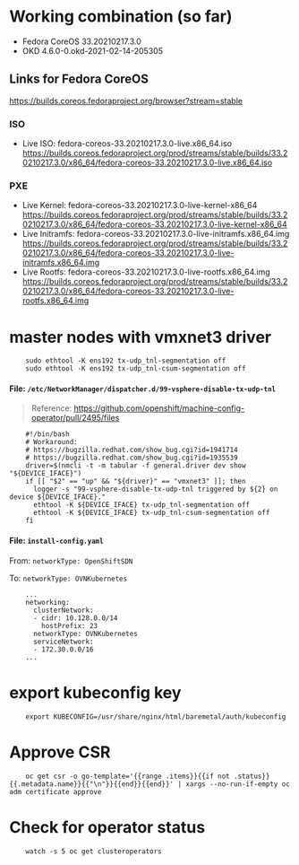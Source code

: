 # Working combination (so far)
- Fedora CoreOS 33.20210217.3.0
- OKD 4.6.0-0.okd-2021-02-14-205305

## Links for Fedora CoreOS
https://builds.coreos.fedoraproject.org/browser?stream=stable

### ISO
- Live ISO: fedora-coreos-33.20210217.3.0-live.x86_64.iso https://builds.coreos.fedoraproject.org/prod/streams/stable/builds/33.20210217.3.0/x86_64/fedora-coreos-33.20210217.3.0-live.x86_64.iso

### PXE
- Live Kernel: fedora-coreos-33.20210217.3.0-live-kernel-x86_64 https://builds.coreos.fedoraproject.org/prod/streams/stable/builds/33.20210217.3.0/x86_64/fedora-coreos-33.20210217.3.0-live-kernel-x86_64
- Live Initramfs: fedora-coreos-33.20210217.3.0-live-initramfs.x86_64.img https://builds.coreos.fedoraproject.org/prod/streams/stable/builds/33.20210217.3.0/x86_64/fedora-coreos-33.20210217.3.0-live-initramfs.x86_64.img
- Live Rootfs: fedora-coreos-33.20210217.3.0-live-rootfs.x86_64.img https://builds.coreos.fedoraproject.org/prod/streams/stable/builds/33.20210217.3.0/x86_64/fedora-coreos-33.20210217.3.0-live-rootfs.x86_64.img


# master nodes with vmxnet3 driver
```
    sudo ethtool -K ens192 tx-udp_tnl-segmentation off
    sudo ethtool -K ens192 tx-udp_tnl-csum-segmentation off
```

#### File: `/etc/NetworkManager/dispatcher.d/99-vsphere-disable-tx-udp-tnl`
> Reference: https://github.com/openshift/machine-config-operator/pull/2495/files

```
    #!/bin/bash
    # Workaround:
    # https://bugzilla.redhat.com/show_bug.cgi?id=1941714
    # https://bugzilla.redhat.com/show_bug.cgi?id=1935539
    driver=$(nmcli -t -m tabular -f general.driver dev show "${DEVICE_IFACE}")
    if [[ "$2" == "up" && "${driver}" == "vmxnet3" ]]; then
      logger -s "99-vsphere-disable-tx-udp-tnl triggered by ${2} on device ${DEVICE_IFACE}."
      ethtool -K ${DEVICE_IFACE} tx-udp_tnl-segmentation off
      ethtool -K ${DEVICE_IFACE} tx-udp_tnl-csum-segmentation off
    fi
```

#### File: `install-config.yaml`

From: `networkType: OpenShiftSDN`

To: `networkType: OVNKubernetes`
```
    ...
    networking:
      clusterNetwork:
      - cidr: 10.128.0.0/14
        hostPrefix: 23
      networkType: OVNKubernetes
      serviceNetwork:
      - 172.30.0.0/16
    ...
```

# export kubeconfig key
```
    export KUBECONFIG=/usr/share/nginx/html/baremetal/auth/kubeconfig
```

# Approve CSR
```
    oc get csr -o go-template='{{range .items}}{{if not .status}}{{.metadata.name}}{{"\n"}}{{end}}{{end}}' | xargs --no-run-if-empty oc adm certificate approve
```

# Check for operator status
```
    watch -s 5 oc get clusteroperators
```
